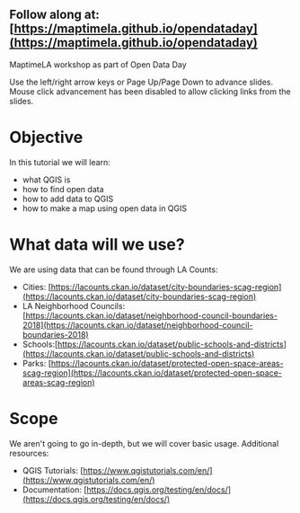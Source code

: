 ## Follow along at: [https://maptimela.github.io/opendataday](https://maptimela.github.io/opendataday)
MaptimeLA workshop as part of Open Data Day

Use the left/right arrow keys or Page Up/Page Down to advance slides. Mouse click advancement has been disabled to allow clicking links from the slides.

# Objective
In this tutorial we will learn:
* what QGIS is
* how to find open data
* how to add data to QGIS
* how to make a map using open data in QGIS


# What data will we use?
We are using data that can be found through LA Counts:
* Cities: [https://lacounts.ckan.io/dataset/city-boundaries-scag-region](https://lacounts.ckan.io/dataset/city-boundaries-scag-region)
* LA Neighborhood Councils: [https://lacounts.ckan.io/dataset/neighborhood-council-boundaries-2018](https://lacounts.ckan.io/dataset/neighborhood-council-boundaries-2018)
* Schools:[https://lacounts.ckan.io/dataset/public-schools-and-districts](https://lacounts.ckan.io/dataset/public-schools-and-districts)
* Parks: [https://lacounts.ckan.io/dataset/protected-open-space-areas-scag-region](https://lacounts.ckan.io/dataset/protected-open-space-areas-scag-region)

# Scope
We aren't going to go in-depth, but we will cover basic usage. Additional resources:
* QGIS Tutorials: [https://www.qgistutorials.com/en/](https://www.qgistutorials.com/en/)
* Documentation: [https://docs.qgis.org/testing/en/docs/](https://docs.qgis.org/testing/en/docs/)
